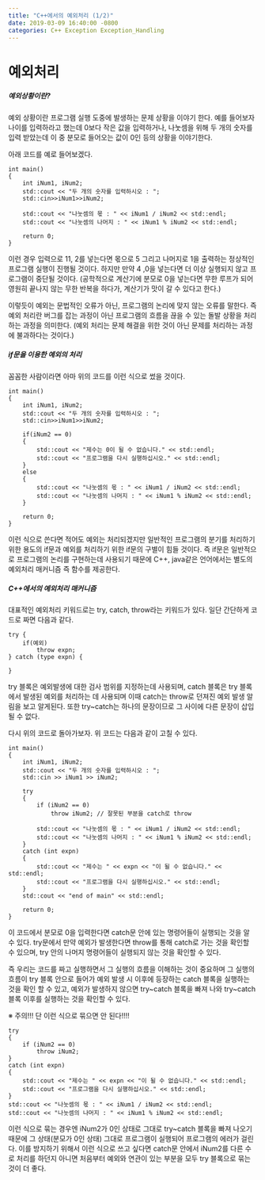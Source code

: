 ```yaml
---
title: "C++에서의 예외처리 (1/2)"
date: 2019-03-09 16:40:00 -0800
categories: C++ Exception Exception_Handling
---
```


# 예외처리

##### 예외상황이란?

예외 상황이란 프로그램 실행 도중에 발생하는 문제 상황을 이야기 한다.
예를 들어보자 나이를 입력하라고 했는데 0보다 작은 값을 입력하거나, 나눗셈을 위해 두 개의
숫자를 입력 받았는데 이 중 분모로 들어오는 값이 0인 등의 상황을 이야기한다.

아래 코드를 예로 들어보겠다.

	int main()
	{
		int iNum1, iNum2;
		std::cout << "두 개의 숫자를 입력하시오 : ";
		std::cin>>iNum1>>iNum2;
	
		std::cout << "나눗셈의 몫 : " << iNum1 / iNum2 << std::endl;
		std::cout << "나눗셈의 나머지 : " << iNum1 % iNum2 << std::endl;
	
		return 0;
	}

이런 경우 입력으로 11, 2를 넣는다면 몫으로 5 그리고 나머지로 1을 출력하는 정상적인 프로그램 실행이 
진행될 것이다. 하지만 만약 4 ,0을 넣는다면 더 이상 실행되지 않고 프로그램이 중단될 것이다.
(공학적으로 계산기에 분모로 0을 넣는다면 무한 루프가 되어 영원히 끝나지 않는 무한 반복을 하다가,
계산기가 맛이 갈 수 있다고 한다.)

이렇듯이 예외는 문법적인 오류가 아닌, 프로그램의 논리에 맞지 않는 오류를 말한다.
즉 예외 처리란 버그를 잡는 과정이 아닌 프로그램의 흐름을 끊을 수 있는 돌발 상황을 처리하는 과정을 의미한다.
(예외 처리는 문제 해결을 위한 것이 아닌 문제를 처리하는 과정에 불과하다는 것이다.)

##### if문을 이용한 예외의 처리

꼼꼼한 사람이라면 아마 위의 코드를 이런 식으로 썼을 것이다.

	int main()
	{
		int iNum1, iNum2;
		std::cout << "두 개의 숫자를 입력하시오 : ";
		std::cin>>iNum1>>iNum2;	

		if(iNum2 == 0)
		{
			std::cout << "제수는 0이 될 수 없습니다." << std::endl;
			std::cout << "프로그램을 다시 실행하십시오." << std::endl;
		}
		else
		{
			std::cout << "나눗셈의 몫 : " << iNum1 / iNum2 << std::endl;
			std::cout << "나눗셈의 나머지 : " << iNum1 % iNum2 << std::endl;
		}

		return 0;
	}

이런 식으로 쓴다면 적어도 예외는 처리되겠지만 일반적인 프로그램의 분기를 처리하기 위한 용도의 if문과
예외를 처리하기 위한 if문의 구별이 힘들 것이다. 즉 if문은 일반적으로 프로그램의 논리를 구현하는데
사용되기 때문에 C++, java같은 언어에서는 별도의 예외처리 매커니즘 즉 함수를 제공한다.

##### C++에서의 예외처리 매커니즘

대표적인 예외처리 키워드로는 try, catch, throw라는 키워드가 있다.
일단 간단하게 코드로 짜면 다음과 같다.

	try {
		if(예외)
			throw expn;
	} catch (type expn) {
	
	}

try 블록은 예외발생에 대한 검사 범위를 지정하는데 사용되며, catch 블록은 try 블록에서 발생된 예외를
처리하는 데 사용되며 이때 catch는 throw로 던져진 예외 발생 알림을 보고 알게된다.
또한 try~catch는 하나의 문장이므로 그 사이에 다른 문장이 삽입될 수 없다.

다시 위의 코드로 돌아가보자. 위 코드는 다음과 같이 고칠 수 있다.

	int main()
	{
		int iNum1, iNum2;
		std::cout << "두 개의 숫자를 입력하시오 : ";
		std::cin >> iNum1 >> iNum2;
	
		try
		{
			if (iNum2 == 0)
				throw iNum2; // 잘못된 부분을 catch로 throw

			std::cout << "나눗셈의 몫 : " << iNum1 / iNum2 << std::endl;
			std::cout << "나눗셈의 나머지 : " << iNum1 % iNum2 << std::endl;
		}
		catch (int expn)
		{
			std::cout << "제수는 " << expn << "이 될 수 없습니다." << std::endl;
			std::cout << "프로그램을 다시 실행하십시오." << std::endl;
		}
		std::cout << "end of main" << std::endl;
	
		return 0;
	}

이 코드에서 분모로 0을 입력한다면  catch문 안에 있는 명령어들이 실행되는 것을 알 수 있다. 
try문에서 만약 예외가 발생한다면 throw를 통해 catch로 가는 것을 확인할 수 있으며, try 안의
나머지 명령어들이 실행되지 않는 것을 확인할 수 있다.

즉 우리는 코드를 짜고 실행하면서 그 실행의 흐름을 이해하는 것이 중요하며 그 실행의 흐름이 
try 블록 안으로 들어가 예외 발생 시 이후에 등장하는 catch 블록을 실행하는 것을 확인 할 수 있고,
예외가 발생하지 않으면 try~catch 블록을 빠져 나와 try~catch 블록 이후를 실행하는 것을 확인할 수 있다.

※ 주의!!! 단 이런 식으로 묶으면 안 된다!!!!

	try
	{
		if (iNum2 == 0)
			throw iNum2;
	}
	catch (int expn)
	{
		std::cout << "제수는 " << expn << "이 될 수 없습니다." << std::endl;
		std::cout << "프로그램을 다시 실행하십시오." << std::endl;
	}
	std::cout << "나눗셈의 몫 : " << iNum1 / iNum2 << std::endl;
	std::cout << "나눗셈의 나머지 : " << iNum1 % iNum2 << std::endl;

이런 식으로 묶는 경우엔 iNum2가 0인 상태로 그대로 try~catch 블록을 빠져 나오기 때문에 그 상태(분모가 0인 상태)
그대로 프로그램이 실행되어 프로그램의 에러가 걸린다. 이를 방지하기 위해서 이런 식으로 쓰고 싶다면
catch문 안에서 iNum2를 다른 수로 처리를 하던지 아니면 처음부터 예외와 연관이 있는 부분을 모두 try 블록으로
묶는 것이 더 좋다.
